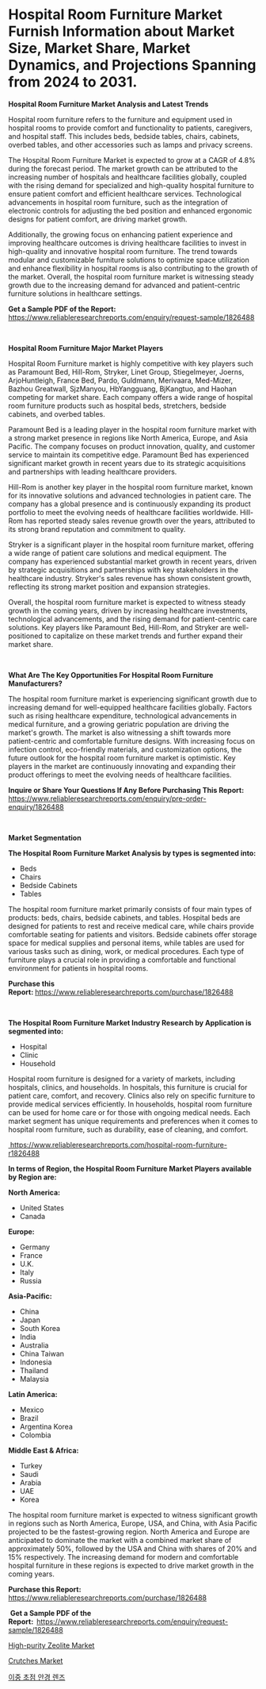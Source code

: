<p><h1>Hospital Room Furniture Market Furnish Information about Market Size, Market Share, Market Dynamics, and Projections Spanning from 2024 to 2031.</h1></p><p><strong>Hospital Room Furniture Market Analysis and Latest Trends</strong></p>
<p><p>Hospital room furniture refers to the furniture and equipment used in hospital rooms to provide comfort and functionality to patients, caregivers, and hospital staff. This includes beds, bedside tables, chairs, cabinets, overbed tables, and other accessories such as lamps and privacy screens.</p><p>The Hospital Room Furniture Market is expected to grow at a CAGR of 4.8% during the forecast period. The market growth can be attributed to the increasing number of hospitals and healthcare facilities globally, coupled with the rising demand for specialized and high-quality hospital furniture to ensure patient comfort and efficient healthcare services. Technological advancements in hospital room furniture, such as the integration of electronic controls for adjusting the bed position and enhanced ergonomic designs for patient comfort, are driving market growth.</p><p>Additionally, the growing focus on enhancing patient experience and improving healthcare outcomes is driving healthcare facilities to invest in high-quality and innovative hospital room furniture. The trend towards modular and customizable furniture solutions to optimize space utilization and enhance flexibility in hospital rooms is also contributing to the growth of the market. Overall, the hospital room furniture market is witnessing steady growth due to the increasing demand for advanced and patient-centric furniture solutions in healthcare settings.</p></p>
<p><strong>Get a Sample PDF of the Report:&nbsp;</strong> <a href="https://www.reliableresearchreports.com/enquiry/request-sample/1826488">https://www.reliableresearchreports.com/enquiry/request-sample/1826488</a></p>
<p>&nbsp;</p>
<p><strong>Hospital Room Furniture Major Market Players</strong></p>
<p><p>Hospital Room Furniture market is highly competitive with key players such as Paramount Bed, Hill-Rom, Stryker, Linet Group, Stiegelmeyer, Joerns, ArjoHuntleigh, France Bed, Pardo, Guldmann, Merivaara, Med-Mizer, Bazhou Greatwall, SjzManyou, HbYangguang, BjKangtuo, and Haohan competing for market share. Each company offers a wide range of hospital room furniture products such as hospital beds, stretchers, bedside cabinets, and overbed tables.</p><p>Paramount Bed is a leading player in the hospital room furniture market with a strong market presence in regions like North America, Europe, and Asia Pacific. The company focuses on product innovation, quality, and customer service to maintain its competitive edge. Paramount Bed has experienced significant market growth in recent years due to its strategic acquisitions and partnerships with leading healthcare providers.</p><p>Hill-Rom is another key player in the hospital room furniture market, known for its innovative solutions and advanced technologies in patient care. The company has a global presence and is continuously expanding its product portfolio to meet the evolving needs of healthcare facilities worldwide. Hill-Rom has reported steady sales revenue growth over the years, attributed to its strong brand reputation and commitment to quality.</p><p>Stryker is a significant player in the hospital room furniture market, offering a wide range of patient care solutions and medical equipment. The company has experienced substantial market growth in recent years, driven by strategic acquisitions and partnerships with key stakeholders in the healthcare industry. Stryker's sales revenue has shown consistent growth, reflecting its strong market position and expansion strategies.</p><p>Overall, the hospital room furniture market is expected to witness steady growth in the coming years, driven by increasing healthcare investments, technological advancements, and the rising demand for patient-centric care solutions. Key players like Paramount Bed, Hill-Rom, and Stryker are well-positioned to capitalize on these market trends and further expand their market share.</p></p>
<p>&nbsp;</p>
<p><strong>What Are The Key Opportunities For Hospital Room Furniture Manufacturers?</strong></p>
<p><p>The hospital room furniture market is experiencing significant growth due to increasing demand for well-equipped healthcare facilities globally. Factors such as rising healthcare expenditure, technological advancements in medical furniture, and a growing geriatric population are driving the market's growth. The market is also witnessing a shift towards more patient-centric and comfortable furniture designs. With increasing focus on infection control, eco-friendly materials, and customization options, the future outlook for the hospital room furniture market is optimistic. Key players in the market are continuously innovating and expanding their product offerings to meet the evolving needs of healthcare facilities.</p></p>
<p><strong>Inquire or Share Your Questions If Any Before Purchasing This Report:</strong> <a href="https://www.reliableresearchreports.com/enquiry/pre-order-enquiry/1826488">https://www.reliableresearchreports.com/enquiry/pre-order-enquiry/1826488</a></p>
<p>&nbsp;</p>
<p><strong>Market Segmentation</strong></p>
<p><strong>The Hospital Room Furniture Market Analysis by types is segmented into:</strong></p>
<p><ul><li>Beds</li><li>Chairs</li><li>Bedside Cabinets</li><li>Tables</li></ul></p>
<p><p>The hospital room furniture market primarily consists of four main types of products: beds, chairs, bedside cabinets, and tables. Hospital beds are designed for patients to rest and receive medical care, while chairs provide comfortable seating for patients and visitors. Bedside cabinets offer storage space for medical supplies and personal items, while tables are used for various tasks such as dining, work, or medical procedures. Each type of furniture plays a crucial role in providing a comfortable and functional environment for patients in hospital rooms.</p></p>
<p><strong>Purchase this Report:&nbsp;</strong><a href="https://www.reliableresearchreports.com/purchase/1826488">https://www.reliableresearchreports.com/purchase/1826488</a></p>
<p>&nbsp;</p>
<p><strong>The Hospital Room Furniture Market Industry Research by Application is segmented into:</strong></p>
<p><ul><li>Hospital</li><li>Clinic</li><li>Household</li></ul></p>
<p><p>Hospital room furniture is designed for a variety of markets, including hospitals, clinics, and households. In hospitals, this furniture is crucial for patient care, comfort, and recovery. Clinics also rely on specific furniture to provide medical services efficiently. In households, hospital room furniture can be used for home care or for those with ongoing medical needs. Each market segment has unique requirements and preferences when it comes to hospital room furniture, such as durability, ease of cleaning, and comfort.</p></p>
<p><a href="https://www.reliableresearchreports.com/hospital-room-furniture-r1826488">&nbsp;https://www.reliableresearchreports.com/hospital-room-furniture-r1826488</a></p>
<p><strong>In terms of Region, the Hospital Room Furniture Market Players available by Region are:</strong></p>
<p>
    <p> <strong> North America: </strong>
        <ul>
            <li>United States</li>
            <li>Canada</li>
        </ul>
        </p> 
    <p> <strong> Europe: </strong>
        <ul>
            <li>Germany</li>
            <li>France</li>
            <li>U.K.</li>
            <li>Italy</li>
            <li>Russia</li>
        </ul>
        </p> 
    <p> <strong> Asia-Pacific: </strong>
        <ul>
            <li>China</li>
            <li>Japan</li>
            <li>South Korea</li>
            <li>India</li>
            <li>Australia</li>
            <li>China Taiwan</li>
            <li>Indonesia</li>
            <li>Thailand</li>
            <li>Malaysia</li>
        </ul>
        </p> 
    <p> <strong> Latin America: </strong>
        <ul>
            <li>Mexico</li>
            <li>Brazil</li>
            <li>Argentina Korea</li>
            <li>Colombia</li>
        </ul>
        </p> 
    <p> <strong> Middle East & Africa: </strong>
        <ul>
            <li>Turkey</li>
            <li>Saudi</li>
            <li>Arabia</li>
            <li>UAE</li>
            <li>Korea</li>
        </ul>
    </p>
    </p>
<p><p>The hospital room furniture market is expected to witness significant growth in regions such as North America, Europe, USA, and China, with Asia Pacific projected to be the fastest-growing region. North America and Europe are anticipated to dominate the market with a combined market share of approximately 50%, followed by the USA and China with shares of 20% and 15% respectively. The increasing demand for modern and comfortable hospital furniture in these regions is expected to drive market growth in the coming years.</p></p>
<p><strong>Purchase this Report: </strong><a href="https://www.reliableresearchreports.com/purchase/1826488">https://www.reliableresearchreports.com/purchase/1826488</a></p>
<p>&nbsp;<strong>Get a Sample PDF of the Report:&nbsp;&nbsp;</strong><a href="https://www.reliableresearchreports.com/enquiry/request-sample/1826488">https://www.reliableresearchreports.com/enquiry/request-sample/1826488</a></p>
<p><strong></strong></p>
<p><p><a href="https://skillful-vermicelli-b89.notion.site/High-purity-Zeolite-Market-Share-Evolution-and-Market-Growth-Trends-2024-2031-accb60f669b941e59c2b2b24dfa52699">High-purity Zeolite Market</a></p><p><a href="https://github.com/CliffMedina6/Market-Research-Report-List-4/blob/main/crutches-market.md">Crutches Market</a></p><p><a href="https://github.com/durgin521/Market-Research-Report-List-1/blob/main/592281644243.md">이중 초점 안경 렌즈</a></p></p>